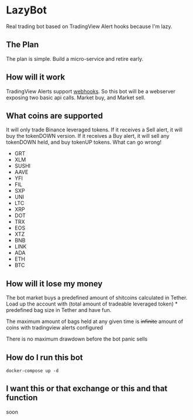 # LazyBot
Real trading bot based on TradingView Alert hooks because I'm lazy.

## The Plan
The plan is simple. Build a micro-service and retire early.

## How will it work
TradingView Alerts support [webhooks](https://www.tradingview.com/support/solutions/43000529348-about-webhooks/). So this bot will be a webserver exposing two basic api calls. Market buy, and Market sell.

## What coins are supported
It will only trade Binance leveraged tokens. If it receives a Sell alert, it will buy the tokenDOWN version. If it receives a Buy alert, it will sell any tokenDOWN held, and buy tokenUP tokens. What can go wrong!
- GRT
- XLM
- SUSHI
- AAVE
- YFI
- FIL
- SXP
- UNI
- LTC
- XRP
- DOT
- TRX
- EOS
- XTZ
- BNB
- LINK
- ADA
- ETH
- BTC


## How will it lose my money
The bot market buys a predefined amount of shitcoins calculated in Tether. Load up the account with (total amount of tradeable leveraged token) * predefined bag size in Tether and have fun. 

The maximum amount of bags held at any given time is ~~infinite~~ amount of coins with tradingview alerts configured

There is no maximum drawdown before the bot panic sells


## How do I run this bot
```
docker-compose up -d
```

## I want this or that exchange or this and that function
soon